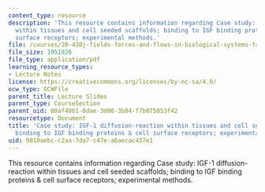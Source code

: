 ```yaml
---
content_type: resource
description: 'This resource contains information regarding Case study: IGF-1 diffusion-reaction
  within tissues and cell seeded scaffolds; binding to IGF binding proteins & cell
  surface receptors; experimental methods.'
file: /courses/20-430j-fields-forces-and-flows-in-biological-systems-fall-2015/9010aebcc2aa7da7c47ea6aecac457e1_MIT20_430JF15_Lecture7.pdf
file_size: 1951826
file_type: application/pdf
learning_resource_types:
- Lecture Notes
license: https://creativecommons.org/licenses/by-nc-sa/4.0/
ocw_type: OCWFile
parent_title: Lecture Slides
parent_type: CourseSection
parent_uid: 00af40b1-0dae-3d00-3b84-f7b075853f42
resourcetype: Document
title: 'Case study: IGF-1 diffusion-reaction within tissues and cell seeded scaffolds;
  binding to IGF binding proteins & cell surface receptors; experimental methods'
uid: 9010aebc-c2aa-7da7-c47e-a6aecac457e1
---
```

This resource contains information regarding Case study: IGF-1 diffusion-reaction within tissues and cell seeded scaffolds; binding to IGF binding proteins & cell surface receptors; experimental methods.